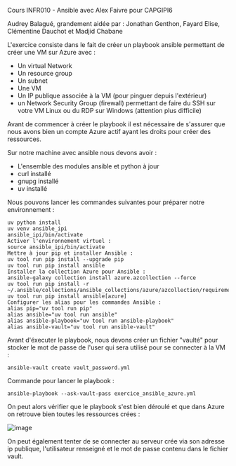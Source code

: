 Cours INFR010 - Ansible avec Alex Faivre pour CAPGIPI6

Audrey Balagué, grandement aidée par : Jonathan Genthon, Fayard Elise, Clémentine Dauchot et Madjid Chabane

L'exercice consiste dans le fait de créer un playbook ansible permettant de créer une VM sur Azure avec :
- Un virtual Network
- Un resource group
- Un subnet
- Une VM
- Un IP publique associée à la VM (pour pinguer depuis l'extérieur)
- un Network Security Group (firewall) permettant de faire du SSH sur votre VM Linux ou du RDP sur Windows (attention plus difficile)

Avant de commencer à créer le playbook il est nécessaire de s'assurer que nous avons bien un compte Azure actif ayant les droits pour créer des ressources.

Sur notre machine avec ansible nous devons avoir :
- L'ensemble des modules ansible et python à jour
- curl installé
- gnupg installé
- uv installé

Nous pouvons lancer les commandes suivantes pour préparer notre environnement : 

```
uv python install
uv venv ansible_ipi
ansible_ipi/bin/activate
Activer l'environnement virtuel :
source ansible_ipi/bin/activate
Mettre à jour pip et installer Ansible :
uv tool run pip install --upgrade pip
uv tool run pip install ansible
Installer la collection Azure pour Ansible :
ansible-galaxy collection install azure.azcollection --force
uv tool run pip install -r ~/.ansible/collections/ansible_collections/azure/azcollection/requirements.txt
uv tool run pip install ansible[azure]
Configurer les alias pour les commandes Ansible :
alias pip="uv tool run pip"
alias ansible="uv tool run ansible"
alias ansible-playbook="uv tool run ansible-playbook"
alias ansible-vault="uv tool run ansible-vault"
```

Avant d'éxecuter le playbook, nous devons créer un fichier "vaulté" pour stocker le mot de passe de l'user qui sera utilisé pour se connecter à la VM :
```
ansible-vault create vault_password.yml
```
Commande pour lancer le playbook : 
```
ansible-playbook --ask-vault-pass exercice_ansible_azure.yml
```
On peut alors vérifier que le playbook s'est bien déroulé et que dans Azure on retrouve bien toutes les ressources crées :

![image](https://github.com/user-attachments/assets/a2aab83e-f98b-482a-8b1d-8bc14109617c)

On peut également tenter de se connecter au serveur crée via son adresse ip publique, l'utilisateur renseigné et le mot de passe contenu dans le fichier vault.
